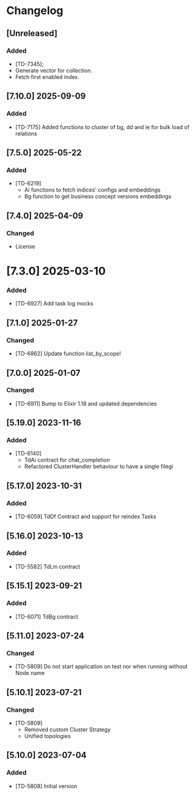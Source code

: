 # Changelog

## [Unreleased]

### Added

- [TD-7345];
 - Generate vector for collection.
 - Fetch first enabled index.  
  
## [7.10.0] 2025-09-09

### Added

- [TD-7175] Added functions to cluster of bg, dd and ie for bulk load of relations

## [7.5.0] 2025-05-22

### Added

- [TD-6219]
  - Ai functions to fetch indices' configs and embeddings
  - Bg function to get business concept versions embeddings

## [7.4.0] 2025-04-09

### Changed

- License

# [7.3.0] 2025-03-10

### Added

- [TD-6927] Add task log mocks

## [7.1.0] 2025-01-27

### Changed

- [TD-6862] Update function list_by_scope!

## [7.0.0] 2025-01-07

### Changed

- [TD-6911] Bump to Elixir 1.18 and updated dependencies

## [5.19.0] 2023-11-16

### Added

- [TD-6140]
  - TdAi contract for chat_completion
  - Refactored ClusterHandler behaviour to have a single filegi

## [5.17.0] 2023-10-31

### Added

- [TD-6059] TdDf Contract and support for reindex Tasks

## [5.16.0] 2023-10-13

### Added

- [TD-5582] TdLm contract

## [5.15.1] 2023-09-21

### Added

- [TD-6071] TdBg contract

## [5.11.0] 2023-07-24

### Changed

- [TD-5809] Do not start application on test nor when running without Node name

## [5.10.1] 2023-07-21

### Changed

- [TD-5809]
  - Removed custom Cluster Strategy
  - Unified topologies

## [5.10.0] 2023-07-04

### Added

- [TD-5808] Initial version
